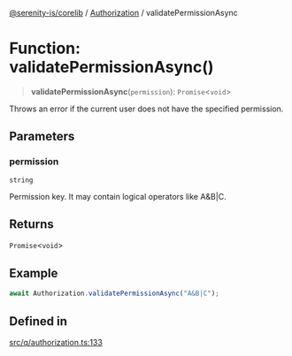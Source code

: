 [@serenity-is/corelib](../../../README.md) / [Authorization](../README.md) / validatePermissionAsync

# Function: validatePermissionAsync()

> **validatePermissionAsync**(`permission`): `Promise`\<`void`\>

Throws an error if the current user does not have the specified permission.

## Parameters

### permission

`string`

Permission key. It may contain logical operators like A&B|C.

## Returns

`Promise`\<`void`\>

## Example

```ts
await Authorization.validatePermissionAsync("A&B|C");
```

## Defined in

[src/q/authorization.ts:133](https://github.com/serenity-is/serenity/blob/master/packages/corelib/src/q/authorization.ts#L133)
